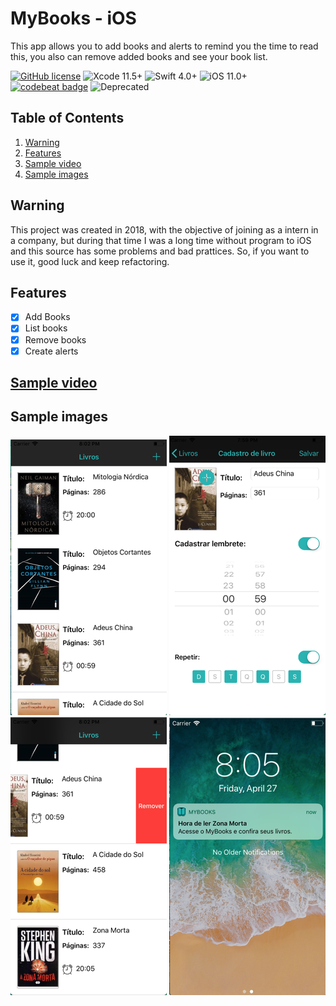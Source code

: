 # MyBooks - iOS

This app allows you to add books and alerts to remind you the time to read this, you also can remove added books and see your book list.

[![GitHub license](https://img.shields.io/github/license/victorpereiradepaula/MyBooks)](https://github.com/victorpereiradepaula/MyBooks/blob/master/LICENSE)
![Xcode 11.5+](https://img.shields.io/badge/Xcode-11.5%2B-blue.svg)
![Swift 4.0+](https://img.shields.io/badge/Swift-4.0%2B-orange.svg)
![iOS 11.0+](https://img.shields.io/badge/iOS-11.0%2B-9cf)
[![codebeat badge](https://codebeat.co/badges/50d2ccf2-6472-41c0-96ab-ade831f5eb95)](https://codebeat.co/projects/github-com-victorpereiradepaula-mybooks-master)
![Deprecated](https://img.shields.io/badge/-deprecated-critical)

## Table of Contents

1. [Warning](#warning)
2. [Features](#features)
3. [Sample video](#sample-video)
4. [Sample images](#sample-images)

## Warning

This project was created in 2018, with the objective of joining as a intern in a company, but during that time I was a long time without program to iOS and this source has some problems and bad prattices.
So, if you want to use it, good luck and keep refactoring.

## Features

- [x] Add Books
- [x] List books
- [x] Remove books
- [x] Create alerts

## [Sample video](https://youtu.be/qUnnn6faAFw)

## Sample images
![List](/samples/list.png)
![Add](/samples/add.png)
![Remove](/samples/remove.png)
![Notification](/samples/notification.png)